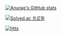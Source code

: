 <div>

  [![Anurag's GitHub stats](https://github-readme-stats.vercel.app/api?username=junsun10&theme=transparent)](https://github-readme-stats.vercel.app/api?username=junsun10)

  [![Solved.ac 프로필](http://mazassumnida.wtf/api/generate_badge?boj=junsun1014)](https://solved.ac/junsun1014)
  
  [![Hits](https://hits.seeyoufarm.com/api/count/incr/badge.svg?url=https%3A%2F%2Fgithub.com%2Fjunsun10&count_bg=%230024FF&title_bg=%23555555&icon=&icon_color=%23E7E7E7&title=hits&edge_flat=false)](https://hits.seeyoufarm.com)                    
</div>
<!--
**junsun10/junsun10** is a ✨ _special_ ✨ repository because its `README.md` (this file) appears on your GitHub profile.

Here are some ideas to get you started:

- 🔭 I’m currently working on ...
- 🌱 I’m currently learning ...
- 👯 I’m looking to collaborate on ...
- 🤔 I’m looking for help with ...
- 💬 Ask me about ...
- 📫 How to reach me: ...
- 😄 Pronouns: ...
- ⚡ Fun fact: ...
-->
